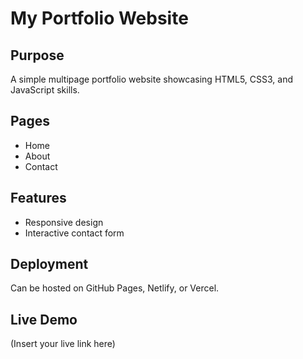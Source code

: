 
# My Portfolio Website

## Purpose
A simple multipage portfolio website showcasing HTML5, CSS3, and JavaScript skills.

## Pages
- Home
- About
- Contact

## Features
- Responsive design
- Interactive contact form

## Deployment
Can be hosted on GitHub Pages, Netlify, or Vercel.

## Live Demo
(Insert your live link here)
